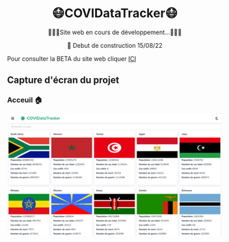 <h1 align="center">😷COVIDataTracker😷</h1>

<p align="center">🚧🚧🚧Site web en cours de développement...🚧🚧🚧</p>

<p align="center">👷 Debut de construction 15/08/22</p>

Pour consulter la BETA du site web cliquer <a href="https://covid-tracker-africa.vercel.app">ICI</a>

## Capture d'écran du projet

### Acceuil 🏠

![home](./public/github/home.png)
